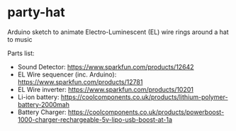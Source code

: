 # party-hat
Arduino sketch to animate Electro-Luminescent (EL) wire rings around a hat to music

Parts list:
- Sound Detector: https://www.sparkfun.com/products/12642
- EL Wire sequencer (inc. Arduino): https://www.sparkfun.com/products/12781
- EL Wire inverter: https://www.sparkfun.com/products/10201
- Li-ion battery: https://coolcomponents.co.uk/products/lithium-polymer-battery-2000mah
- Battery Charger: https://coolcomponents.co.uk/products/powerboost-1000-charger-rechargeable-5v-lipo-usb-boost-at-1a
